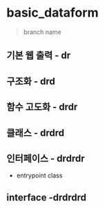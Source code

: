 # basic_dataform

> branch name

## 기본 웹 출력 - dr

## 구조화 - drd

## 함수 고도화 - drdr

## 클래스 - drdrd

## 인터페이스 - drdrdr

- entrypoint class

## interface -drdrdrd

